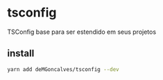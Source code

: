 # tsconfig

TSConfig base para ser estendido em seus projetos

## install

```bash
yarn add deMGoncalves/tsconfig --dev
```
